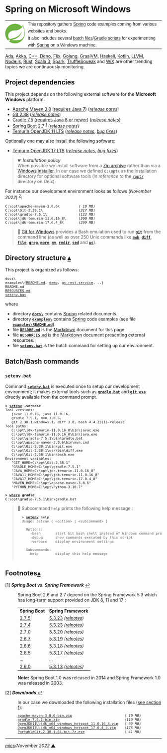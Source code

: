 # <span id="top">Spring on Microsoft Windows</span>

<table style="font-family:Helvetica,Arial;font-size:14px;line-height:1.6;">
  <tr>
  <td style="border:0;padding:0 10px 0 0;min-width:25%;"><a href="https://spring.io/" rel="external"><img src="./docs/images/spring-icon.svg" width="100" alt="Spring project"/></a></td>
  <td style="border:0;padding:0;vertical-align:text-top;">This repository gathers <a href="https://spring.io/" rel="external">Spring</a> code examples coming from various websites and books.<br/>
  It also includes several <a href="https://en.wikibooks.org/wiki/Windows_Batch_Scripting" rel="external">batch files</a>/<a href="https://docs.gradle.org/current/userguide/writing_build_scripts.html" rel="external">Gradle scripts</a> for experimenting with <a href="https://spring.io/" rel="external">Spring</a> on a Windows machine.
  </td>
  </tr>
</table>

[Ada][ada_examples], [Akka][akka_examples], [C++][cpp_examples], [Deno][deno_examples], [Flix][flix_examples], [Golang][golang_examples], [GraalVM][graalvm_examples], [Haskell][haskell_examples], [Kotlin][kotlin_examples], [LLVM][llvm_examples], [Node.js][nodejs_examples], [Rust][rust_examples], [Scala 3][scala3_examples], [Spark][spark_examples], [TruffleSqueak][trufflesqueak_examples] and [WiX][wix_examples] are other trending topics we are continuously monitoring.

## <span id="proj_deps">Project dependencies</span>

This project depends on the following external software for the **Microsoft Windows** platform:

- [Apache Maven 3.8][apache_maven] ([requires Java 7][apache_maven_history])  ([*release notes*][apache_maven_relnotes])
- [Git 2.38][git_downloads] ([*release notes*][git_relnotes])
- [Gradle 7.5][gradle_install] ([requires Java 8 or newer][gradle_compatibility]) ([*release notes*][gradle_relnotes])
- [Spring Boot 2.7][spring_boot_downloads] <sup id="anchor_01">[1](#footnote_01)</sup> ([*release notes*][spring_boot_relnotes])
- [Temurin OpenJDK 11 LTS][temurin_openjdk11] ([*release notes*][temurin_openjdk11_relnotes], [*bug fixes*][temurin_openjdk11_bugfixes])

Optionally one may also install the following software:

- [Temurin OpenJDK 17 LTS][temurin_openjdk17] ([*release notes*][temurin_openjdk17_relnotes], [*bug fixes*][temurin_openjdk17_bugfixes])

> **&#9755;** ***Installation policy***<br/>
> When possible we install software from a [Zip archive][zip_archive] rather than via a [Windows installer][windows_installer]. In our case we defined **`C:\opt\`** as the installation directory for optional software tools (*in reference to* the [`/opt/`][unix_opt] directory on Unix).

For instance our development environment looks as follows (*November 2022*) <sup id="anchor_02">[2](#footnote_02)</sup>:

<pre style="font-size:80%;">
C:\opt\apache-maven-3.8.6\         <i>( 10 MB)</i>
C:\opt\Git-2.38.1\                 <i>(317 MB)</i>
C:\opt\gradle-7.5.1\               <i>(122 MB)</i>
C:\opt\jdk-temurin-11.0.16_8\      <i>(300 MB)</i>
C:\opt\jdk-temurin-17.0.4_8\       <i>(299 MB)</i>
</pre>


> **:mag_right:** [Git for Windows][git_downloads] provides a Bash emulation used to run [**`git`**][git_cli] from the command line (as well as over 250 Unix commands like [**`awk`**][man1_awk], [**`diff`**][man1_diff], [**`file`**][man1_file], [**`grep`**][man1_grep], [**`more`**][man1_more], [**`mv`**][man1_mv], [**`rmdir`**][man1_rmdir], [**`sed`**][man1_sed] and [**`wc`**][man1_wc]).

## <span id="structure">Directory structure</span> [**&#x25B4;**](#top)

This project is organized as follows:

<pre style="font-size:80%;">
docs\
examples\{<a href="examples/README.md">README.md</a>, <a href="examples/demo/">demo</a>, <a href="examples/gs-rest-service/">gs-rest-service</a>, ..}
README.md
<a href="RESOURCES.md">RESOURCES.md</a>
<a href="setenv.bat">setenv.bat</a>
</pre>

where

- directory [**`docs\`**](docs/) contains [Spring] related documents.
- directory [**`examples\`**](examples/) contains [Spring] code examples (see file [**`examples\README.md`**](examples/README.md)).
- file [**`README.md`**](README.md) is the [Markdown][github_markdown] document for this page.
- file [**`RESOURCES.md`**](RESOURCES.md) is the [Markdown][github_markdown] document presenting external resources.
- file [**`setenv.bat`**](setenv.bat) is the batch command for setting up our environment.


## <span id="commands">Batch/Bash commands</span>

### **`setenv.bat`**

Command [**`setenv.bat`**](setenv.bat) is executed once to setup our development environment; it makes external tools such as [**`gradle.bat`**][gradle_cli] and [**`git.exe`**][git_cli] directly available from the command prompt.

<pre style="font-size:80%;">
<b>&gt; <a href="setenv.bat">setenv</a> -verbose</b>
Tool versions:
   javac 11.0.16, java 11.0.16,
   gradle 7.5.1, mvn 3.8.6,
   git 2.38.1.windows.1, diff 3.8, bash 4.4.23(1)-release
Tool paths:
   C:\opt\jdk-temurin-11.0.16_8\bin\javac.exe
   C:\opt\jdk-temurin-11.0.16_8\bin\java.exe
   C:\opt\gradle-7.5.1\bin\gradle.bat
   C:\opt\apache-maven-3.8.6\bin\mvn.cmd
   C:\opt\Git-2.38.1\bin\git.exe
   C:\opt\Git-2.38.1\usr\bin\diff.exe
   C:\opt\Git-2.38.1\bin\bash.exe
Environment variables:
   "GIT_HOME=C:\opt\Git-2.38.1"
   "GRADLE_HOME=C:\opt\gradle-7.5.1"
   "JAVA_HOME=C:\opt\jdk-temurin-11.0.16_8"
   "JAVA11_HOME=C:\opt\jdk-temurin-11.0.16_8"
   "JAVA17_HOME=C:\opt\jdk-temurin-17.0.4_8"
   "MAVEN_HOME=C:\opt\apache-maven-3.8.6"
   "PYTHON_HOME=C:\opt\Python-3.10.7"

<b>&gt; <a href="https://docs.microsoft.com/en-us/windows-server/administration/windows-commands/where_1" rel="external">where</a> gradle</b>
C:\opt\gradle-7.5.1\bin\gradle.bat
</pre>

> **:mag_right:** Subcommand `help` prints the following help message :
>   <pre style="font-size:80%;">
>   <b>&gt; <a href="setenv.bat">setenv</a> help</b>
>   Usage: setenv { &lt;option&gt; | &lt;subcommand&gt; }
>   &nbsp;
>     Options:
>       -bash       start Git bash shell instead of Windows command prompt
>       -debug      show commands executed by this script
>       -verbose    display environment settings
>   &nbsp;
>     Subcommands:
>       help        display this help message
>   </pre>

## <span id="footnotes">Footnotes</span>[**&#x25B4;**](#top)

<span id="footnote_01">[1]</span> ***Spring Boot vs. Spring Framework*** [↩](#anchor_01)

<dl><dd>
Spring Boot 2.6 and 2.7 depend on the Spring Framework 5.3 which has long-term support provided on JDK 8, 11 and 17 :
</dd>
<dd>
<table>
<tr>
<th>Spring Boot</th>
<th>Spring Framework</th></tr>
<tr>
<td><a href="https://mvnrepository.com/artifact/org.springframework.boot/spring-boot-dependencies/2.7.5">2.7.5</a></td>
<td><a href="https://mvnrepository.com/artifact/org.springframework/spring-core/5.3.23">5.3.23</a> <i>(<a href="https://github.com/spring-projects/spring-framework/releases/tag/v5.3.23">relnotes</a>)</td>
</tr>
<td><a href="https://mvnrepository.com/artifact/org.springframework.boot/spring-boot-dependencies/2.7.4">2.7.4</a></td>
<td><a href="https://mvnrepository.com/artifact/org.springframework/spring-core/5.3.23">5.3.23</a> <i>(<a href="https://github.com/spring-projects/spring-framework/releases/tag/v5.3.23">relnotes</a>)</td>
</tr>
<tr>
<td><a href="https://mvnrepository.com/artifact/org.springframework.boot/spring-boot-dependencies/2.7.0">2.7.0</a></td>
<td><a href="https://mvnrepository.com/artifact/org.springframework/spring-core/5.3.20">5.3.20</a> <i>(<a href="https://github.com/spring-projects/spring-framework/releases/tag/v5.3.20">relnotes</a>)</td>
</tr>
<tr>
<td><a href="https://mvnrepository.com/artifact/org.springframework.boot/spring-boot-dependencies/2.6.7">2.6.7</a></td>
<td><a href="https://mvnrepository.com/artifact/org.springframework/spring-framework-bom/5.3.19">5.3.19</a> <i>(<a href="https://github.com/spring-projects/spring-framework/releases/tag/v5.3.19">relnotes</a>)</i></td>
</tr>
<tr>
<td><a href="https://mvnrepository.com/artifact/org.springframework.boot/spring-boot-dependencies/2.6.6">2.6.6</a></td>
<td><a href="https://mvnrepository.com/artifact/org.springframework/spring-framework-bom/5.3.18">5.3.18</a> <i>(<a href="https://github.com/spring-projects/spring-framework/releases/tag/v5.3.18">relnotes</a>)</i></td>
</tr>
<tr>
<td><a href="https://mvnrepository.com/artifact/org.springframework.boot/spring-boot/2.6.5">2.6.5</a></td>
<td><a href="https://mvnrepository.com/artifact/org.springframework/spring-core/5.3.17">5.3.17</a> <i>(<a href="https://github.com/spring-projects/spring-framework/releases/tag/v5.3.17">relnotes</a>)</i></td>
</tr>
<tr>
<td><b>...</b></td><td><b>...</b></td>
</tr>
<tr>
<td><a href="https://mvnrepository.com/artifact/org.springframework.boot/spring-boot/2.6.0">2.6.0</a></td>
<td><a href="https://mvnrepository.com/artifact/org.springframework/spring-core/5.3.13">5.3.13</a> <i>(<a href="https://github.com/spring-projects/spring-framework/releases/tag/v5.3.13">relnotes</a>)</i></td>
</tr>
</table>
</dd>
<dd>
<b>Note:</b> Spring Boot 1.0 was released in 2014 and Spring Framework 1.0 was released in 2003.
</dd></dl>

<span id="footnote_02">[2]</span> ***Downloads*** [↩](#anchor_02)

<dl><dd>
In our case we downloaded the following installation files (<a href="#proj_deps">see section 1</a>):
</dd>
<dd>
<pre style="font-size:80%;">
<a href="https://maven.apache.org/download.cgi">apache-maven-3.8.6-bin.zip</a>                         <i>( 10 MB)</i>
<a href="https://gradle.org/install/">gradle-7.5.1-bin.zip</a>                               <i>(110 MB)</i>
<a href="https://adoptium.net/releases.html?variant=openjdk11&jvmVariant=hotspot">OpenJDK11U-jdk_x64_windows_hotspot_11.0.16_8.zip</a>   <i>( 99 MB)</i>
<a href="https://adoptium.net/temurin/releases/?variant=openjdk17&jvmVariant=hotspot">OpenJDK17U-jdk_x64_windows_hotspot_17.0.4_8.zip</a>    <i>(176 MB)</i>
<a href="https://git-scm.com/download/win">PortableGit-2.38.1-64-bit.7z.exe</a>                   <i>( 41 MB)</i>
</pre>
</dd></dl>

***

*[mics](https://lampwww.epfl.ch/~michelou/)/November 2022* [**&#9650;**](#top)
<span id="bottom">&nbsp;</span>

<!-- link refs -->

[ada_examples]: https://github.com/michelou/ada-examples
[akka_examples]: https://github.com/michelou/akka-examples
[apache_maven]: https://maven.apache.org/download.cgi
[apache_maven_cli]: https://maven.apache.org/ref/current/maven-embedder/cli.html
[apache_maven_history]: https://maven.apache.org/docs/history.html
[apache_maven_relnotes]: https://maven.apache.org/docs/3.8.6/release-notes.html
[cpp_examples]: https://github.com/michelou/cpp-examples
[deno_examples]: https://github.com/michelou/deno-examples
[flix_examples]: https://github.com/michelou/flix-examples
[git_cli]: https://git-scm.com/docs/git
[git_downloads]: https://git-scm.com/download/win
[git_relnotes]: https://raw.githubusercontent.com/git/git/master/Documentation/RelNotes/2.38.1.txt
[github_markdown]: https://github.github.com/gfm/
[golang_examples]: https://github.com/michelou/golang-examples
[graalvm_examples]: https://github.com/michelou/graalvm-examples
[gradle_cli]: https://docs.gradle.org/current/userguide/command_line_interface.html
[gradle_compatibility]: https://docs.gradle.org/current/release-notes.html#upgrade-instructions
[gradle_install]: https://gradle.org/install/
[gradle_latest]: https://gradle.org/releases/
[gradle_relnotes]: https://docs.gradle.org/7.4/release-notes.html
[haskell_examples]: https://github.com/michelou/haskell-examples
[kotlin_examples]: https://github.com/michelou/kotlin-examples
[linux_opt]: https://tldp.org/LDP/Linux-Filesystem-Hierarchy/html/opt.html
[llvm_examples]: https://github.com/michelou/llvm-examples
[man1_awk]: https://www.linux.org/docs/man1/awk.html
[man1_diff]: https://www.linux.org/docs/man1/diff.html
[man1_file]: https://www.linux.org/docs/man1/file.html
[man1_grep]: https://www.linux.org/docs/man1/grep.html
[man1_more]: https://www.linux.org/docs/man1/more.html
[man1_mv]: https://www.linux.org/docs/man1/mv.html
[man1_rmdir]: https://www.linux.org/docs/man1/rmdir.html
[man1_sed]: https://www.linux.org/docs/man1/sed.html
[man1_wc]: https://www.linux.org/docs/man1/wc.html
[maven_latest]: https://maven.apache.org/download.cgi
[maven_relnotes]: https://maven.apache.org/docs/3.8.6/release-notes.html
[nodejs_examples]: https://github.com/michelou/nodejs-examples
[rust_examples]: https://github.com/michelou/rust-examples
[scala3_examples]: https://github.com/michelou/dotty-examples
[spark_examples]: https://github.com/michelou/spark-examples
[spring]: https://spring.io/
[spring_boot_downloads]: https://mvnrepository.com/artifact/org.springframework.boot/spring-boot
[spring_boot_relnotes]: https://github.com/spring-projects/spring-boot/wiki/Spring-Boot-2.7-Release-Notes
[temurin_openjdk11_bugfixes]: https://www.oracle.com/java/technologies/javase/11-0-15-bugfixes.html
[temurin_openjdk11_relnotes]: https://mail.openjdk.java.net/pipermail/jdk-updates-dev/2021-October/009368.html
[temurin_openjdk11]: https://adoptium.net/releases.html?variant=openjdk11&jvmVariant=hotspot
[temurin_openjdk17]: https://adoptium.net/releases.html?variant=openjdk17&jvmVariant=hotspot
[temurin_openjdk17_bugfixes]: https://www.oracle.com/java/technologies/javase/17-0-1-bugfixes.html
[temurin_openjdk17_relnotes]: https://github.com/openjdk/jdk/compare/jdk-17%2B20...jdk-17%2B21
[trufflesqueak_examples]: https://github.com/michelou/trufflesqueak-examples
[unix_opt]: https://tldp.org/LDP/Linux-Filesystem-Hierarchy/html/opt.html
[windows_installer]: https://docs.microsoft.com/en-us/windows/win32/msi/windows-installer-portal
[windows_limitation]: https://support.microsoft.com/en-gb/help/830473/command-prompt-cmd-exe-command-line-string-limitation
[windows_subst]: https://docs.microsoft.com/en-us/windows-server/administration/windows-commands/subst
[wix_examples]: https://github.com/michelou/wix-examples
[zip_archive]: https://www.howtogeek.com/178146/htg-explains-everything-you-need-to-know-about-zipped-files/

